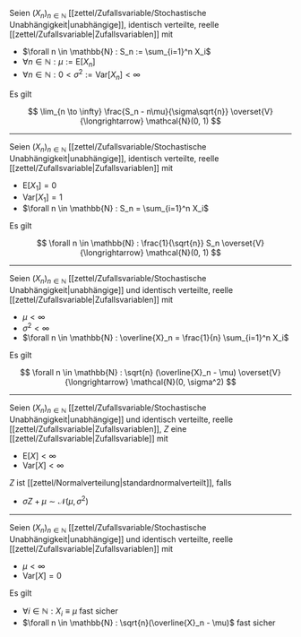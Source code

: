Seien $(X_n)_{n \in \mathbb{N}}$ [[zettel/Zufallsvariable/Stochastische Unabhängigkeit|unabhängige]], identisch verteilte, reelle [[zettel/Zufallsvariable|Zufallsvariablen]] mit
- $\forall n \in \mathbb{N} : S_n := \sum_{i=1}^n X_i$
- $\forall n \in \mathbb{N} : \mu := \text{E}[X_n]$
- $\forall n \in \mathbb{N} : 0 \lt \sigma^2 := \text{Var}[X_n] \lt \infty$

Es gilt

$$
	\lim_{n \to \infty} \frac{S_n - n\mu}{\sigma\sqrt{n}} \overset{V}{\longrightarrow} \mathcal{N}(0, 1)
$$

---

Seien $(X_n)_{n \in \mathbb{N}}$ [[zettel/Zufallsvariable/Stochastische Unabhängigkeit|unabhängige]], identisch verteilte, reelle [[zettel/Zufallsvariable|Zufallsvariablen]] mit
- $\text{E}[X_1] = 0$
- $\text{Var}[X_1] = 1$
- $\forall n \in \mathbb{N} : S_n = \sum_{i=1}^n X_i$

Es gilt

$$
	\forall n \in \mathbb{N} : \frac{1}{\sqrt{n}} S_n \overset{V}{\longrightarrow} \mathcal{N}(0, 1)
$$

---

Seien $(X_n)_{n \in \mathbb{N}}$ [[zettel/Zufallsvariable/Stochastische Unabhängigkeit|unabhängige]] und identisch verteilte, reelle [[zettel/Zufallsvariable|Zufallsvariablen]] mit
- $\mu \lt \infty$
- $\sigma^2 \lt \infty$
- $\forall n \in \mathbb{N} : \overline{X}_n = \frac{1}{n} \sum_{i=1}^n X_i$

Es gilt

$$
	\forall n \in \mathbb{N} : \sqrt{n} (\overline{X}_n - \mu) \overset{V}{\longrightarrow} \mathcal{N}(0, \sigma^2)
$$

---

Seien $(X_n)_{n \in \mathbb{N}}$ [[zettel/Zufallsvariable/Stochastische Unabhängigkeit|unabhängige]] und identisch verteilte, reelle [[zettel/Zufallsvariable|Zufallsvariablen]], $Z$ eine [[zettel/Zufallsvariable|Zufallsvariable]] mit
- $\text{E}[X] \lt \infty$
- $\text{Var}[X] \lt \infty$

$Z$ ist [[zettel/Normalverteilung|standardnormalverteilt]], falls
- $\sigma Z + \mu \sim \mathcal{N}(\mu, \sigma^2)$

---

Seien $(X_n)_{n \in \mathbb{N}}$ [[zettel/Zufallsvariable/Stochastische Unabhängigkeit|unabhängige]] und identisch verteilte, reelle [[zettel/Zufallsvariable|Zufallsvariablen]] mit
- $\mu \lt \infty$
- $\text{Var}[X]  = 0$

Es gilt
- $\forall i \in \mathbb{N} : X_i \equiv \mu$ fast sicher
- $\forall n \in \mathbb{N} : \sqrt{n}(\overline{X}_n - \mu)$ fast sicher